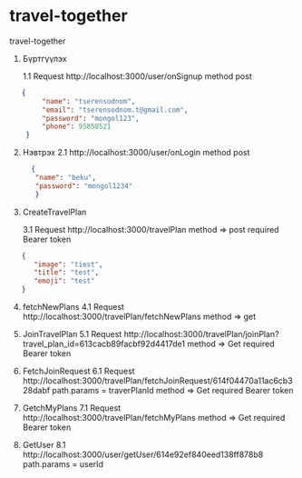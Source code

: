 # travel-together
travel-together
1. Бүртгүүлэх

      1.1 Request http://localhost:3000/user/onSignup method post
``` json
   {
        "name": "tserensodnom",
        "email": "tserensodnom.t@gmail.com",
        "password": "mongol123",
        "phone": 95858521
    }
 ``` 
 2. Нэвтрэх
      2.1 http://localhost:3000/user/onLogin method post
      ```json
        { 
         "name": "beku",
         "password": "mongol1234"
         }
      ```
 3. CreateTravelPlan
      
      3.1 Request http://localhost:3000/travelPlan method => post required Bearer token
   ```json
      {
         "image": "tiest",
         "title": "test",
         "emoji": "test"
      }
   ```
4. fetchNewPlans
   4.1 Request http://localhost:3000/travelPlan/fetchNewPlans method => get

5. JoinTravelPlan
   5.1 Request http://localhost:3000/travelPlan/joinPlan?travel_plan_id=613cacb89facbf92d4417de1 method => Get required Bearer token
 
6. FetchJoinRequest
   6.1 Request http://localhost:3000/travelPlan/fetchJoinRequest/614f04470a11ac6cb328dabf path.params = traverPlanId method => Get required Bearer token

7. GetchMyPlans
   7.1 Request http://localhost:3000/travelPlan/fetchMyPlans method => Get required Bearer token

8. GetUser
   8.1 http://localhost:3000/user/getUser/614e92ef840eed138ff878b8 path.params = userId
